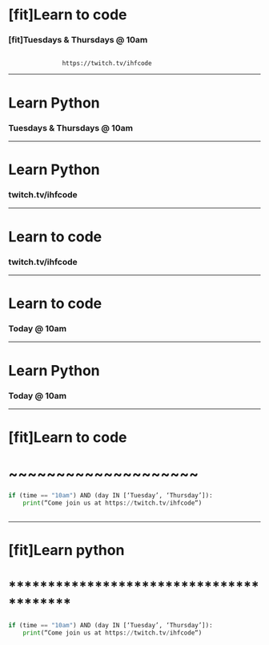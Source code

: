 # [fit]Learn to code
### [fit]Tuesdays & Thursdays @ 10am
```
               
               https://twitch.tv/ihfcode
```

---

# Learn Python
### Tuesdays & Thursdays @ 10am

---

# Learn Python
### twitch.tv/ihfcode

---

# Learn to code
### twitch.tv/ihfcode

---

# Learn to code
### Today @ 10am

---

# Learn Python
### Today @ 10am

---

# [fit]Learn to code
# ~~~~~~~~~~~~~~~~~~~~
```python
if (time == "10am") AND (day IN [‘Tuesday’, ‘Thursday’]):
	print(“Come join us at https://twitch.tv/ihfcode“)
	
```

---

# [fit]Learn python
# ****************************************
```python
if (time == "10am") AND (day IN [‘Tuesday’, ‘Thursday’]):
	print(“Come join us at https://twitch.tv/ihfcode“)
	
```
